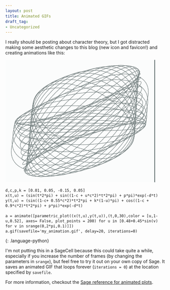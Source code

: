 ```yaml
---
layout: post
title: Animated GIFs
draft_tag: 
- Uncategorized
---
```


I really should be posting about character theory, but I got distracted making some aesthetic changes to this blog (new icon and favicon!) and creating animations like this:

![harmonograph](/images/harmonograph_loop.gif)

    d,c,p,k = [0.01, 0.05, -0.15, 0.05]
    x(t,u) = (sin(t*2*pi) + sin((1-c + u*c*2)*t*2*pi) + p*pi)*exp(-d*t)
    y(t,u) = (sin((1-c+ 0.55*c*2)*t*2*pi + k*(1-u)*pi) + cos((1-c + 0.9*c*2)*t*2*pi) + p*pi)*exp(-d*t)
      
    a = animate([parametric_plot((x(t,u),y(t,u)),(t,0,30),color = [u,1-u,0.52], axes= False, plot_points = 200) for u in [0.48+0.45*sin(v) for v in srange(0,2*pi,0.1)]])
    a.gif(savefile='my_animation.gif', delay=20, iterations=0)
{: .language-python}    
  
I'm not putting this in a SageCell because this could take quite a while, especially if you increase the number of frames (by changing the parameters in `srange`), but feel free to try it out on your own copy of Sage. It saves an animated GIF that loops forever (`iterations = 0`) at the location specified by `savefile`.

For more information, checkout the [Sage reference for animated plots](http://www.sagemath.org/doc/reference/plotting/sage/plot/animate.html).
